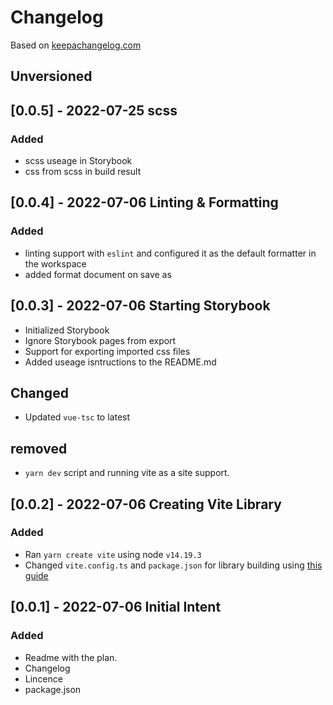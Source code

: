 # Changelog

Based on [keepachangelog.com](https://keepachangelog.com/en/1.0.0/)

## Unversioned

## [0.0.5] - 2022-07-25 scss

### Added

- scss useage in Storybook
- css from scss in build result

## [0.0.4] - 2022-07-06 Linting  & Formatting

### Added

- linting support with `eslint` and configured it as the default formatter in the workspace
- added format document on save as

## [0.0.3] - 2022-07-06 Starting Storybook

- Initialized Storybook 
- Ignore Storybook pages from export
- Support for exporting imported css files
- Added useage isntructions to the README.md

## Changed

- Updated `vue-tsc` to latest

## removed

- `yarn dev` script and running vite as a site support.

## [0.0.2] - 2022-07-06 Creating Vite Library

### Added

- Ran `yarn create vite` using node `v14.19.3`
- Changed `vite.config.ts` and `package.json` for library building using [this guide](https://jivancic.com/posts/build-a-component-library.html#components)

## [0.0.1] - 2022-07-06 Initial Intent

### Added

- Readme with the plan.
- Changelog
- Lincence
- package.json
